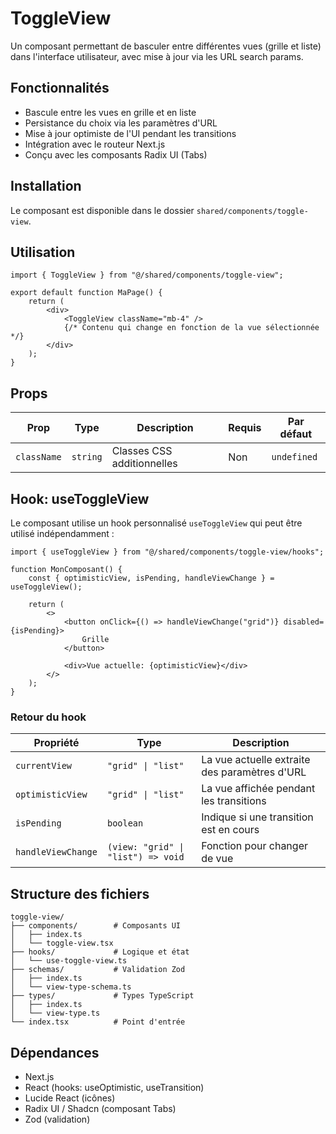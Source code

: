 # ToggleView

Un composant permettant de basculer entre différentes vues (grille et liste) dans l'interface utilisateur, avec mise à jour via les URL search params.

## Fonctionnalités

- Bascule entre les vues en grille et en liste
- Persistance du choix via les paramètres d'URL
- Mise à jour optimiste de l'UI pendant les transitions
- Intégration avec le routeur Next.js
- Conçu avec les composants Radix UI (Tabs)

## Installation

Le composant est disponible dans le dossier `shared/components/toggle-view`.

## Utilisation

```tsx
import { ToggleView } from "@/shared/components/toggle-view";

export default function MaPage() {
	return (
		<div>
			<ToggleView className="mb-4" />
			{/* Contenu qui change en fonction de la vue sélectionnée */}
		</div>
	);
}
```

## Props

| Prop        | Type     | Description                | Requis | Par défaut  |
| ----------- | -------- | -------------------------- | ------ | ----------- |
| `className` | `string` | Classes CSS additionnelles | Non    | `undefined` |

## Hook: useToggleView

Le composant utilise un hook personnalisé `useToggleView` qui peut être utilisé indépendamment :

```tsx
import { useToggleView } from "@/shared/components/toggle-view/hooks";

function MonComposant() {
	const { optimisticView, isPending, handleViewChange } = useToggleView();

	return (
		<>
			<button onClick={() => handleViewChange("grid")} disabled={isPending}>
				Grille
			</button>

			<div>Vue actuelle: {optimisticView}</div>
		</>
	);
}
```

### Retour du hook

| Propriété          | Type                               | Description                                   |
| ------------------ | ---------------------------------- | --------------------------------------------- |
| `currentView`      | `"grid" \| "list"`                 | La vue actuelle extraite des paramètres d'URL |
| `optimisticView`   | `"grid" \| "list"`                 | La vue affichée pendant les transitions       |
| `isPending`        | `boolean`                          | Indique si une transition est en cours        |
| `handleViewChange` | `(view: "grid" \| "list") => void` | Fonction pour changer de vue                  |

## Structure des fichiers

```
toggle-view/
├── components/        # Composants UI
│   ├── index.ts
│   └── toggle-view.tsx
├── hooks/             # Logique et état
│   └── use-toggle-view.ts
├── schemas/           # Validation Zod
│   ├── index.ts
│   └── view-type-schema.ts
├── types/             # Types TypeScript
│   ├── index.ts
│   └── view-type.ts
└── index.tsx          # Point d'entrée
```

## Dépendances

- Next.js
- React (hooks: useOptimistic, useTransition)
- Lucide React (icônes)
- Radix UI / Shadcn (composant Tabs)
- Zod (validation)
